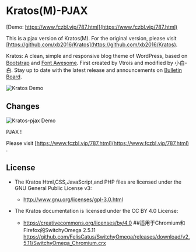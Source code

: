 # Kratos(M)-PJAX

[Demo: https://www.fczbl.vip/787.html](https://www.fczbl.vip/787.html)

This is a pjax version of Kratos(M). For the original version, please visit [https://github.com/xb2016/Kratos](https://github.com/xb2016/Kratos).

Kratos: A clean, simple and responsive blog theme of WordPress, based on [Bootstrap](https://github.com/twbs/bootstrap) and [Font Awesome](https://github.com/FortAwesome/Font-Awesome). First created by Vtrois and modified by 小白-白. Stay up to date with the latest release and announcements on [Bulletin Board](https://github.com/xb2016/kratos-pjax/issues). 

![Kratos Demo](https://img.fczbl.vip/images/2018/04/01/kratos.png)

## Changes
![Kratos-pjax Demo](https://img.fczbl.vip/images/2018/05/01/kratos-pjax.jpg)

PJAX !

Please visit [https://www.fczbl.vip/787.html](https://www.fczbl.vip/787.html) .
  
## License

- The Kratos Html,CSS,JavaScript,and PHP files are licensed under the GNU General Public License v3:
  - http://www.gnu.org/licenses/gpl-3.0.html

- The Kratos documentation is licensed under the CC BY 4.0 License:
  - https://creativecommons.org/licenses/by/4.0
##适用于Chromium和Firefox的SwitchyOmega 2.5.11
https://github.com/FelisCatus/SwitchyOmega/releases/download/v2.5.11/SwitchyOmega_Chromium.crx

